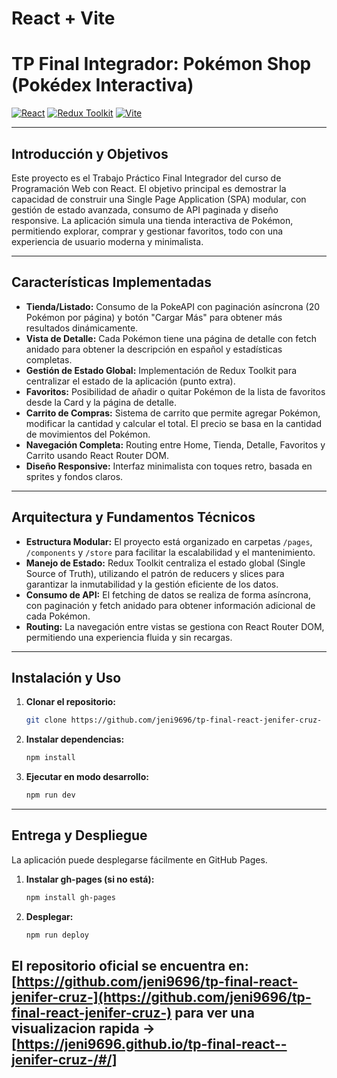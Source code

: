 # React + Vite

# TP Final Integrador: Pokémon Shop (Pokédex Interactiva)

[![React](https://img.shields.io/badge/React-20232A?style=for-the-badge&logo=react&logoColor=61DAFB)](https://react.dev/)
[![Redux Toolkit](https://img.shields.io/badge/Redux%20Toolkit-593d88?style=for-the-badge&logo=redux&logoColor=white)](https://redux-toolkit.js.org/)
[![Vite](https://img.shields.io/badge/Vite-646CFF?style=for-the-badge&logo=vite&logoColor=FFD62E)](https://vitejs.dev/)

---

## Introducción y Objetivos

Este proyecto es el Trabajo Práctico Final Integrador del curso de Programación Web con React. El objetivo principal es demostrar la capacidad de construir una Single Page Application (SPA) modular, con gestión de estado avanzada, consumo de API paginada y diseño responsive. La aplicación simula una tienda interactiva de Pokémon, permitiendo explorar, comprar y gestionar favoritos, todo con una experiencia de usuario moderna y minimalista.

---

## Características Implementadas

- **Tienda/Listado:** Consumo de la PokeAPI con paginación asíncrona (20 Pokémon por página) y botón "Cargar Más" para obtener más resultados dinámicamente.
- **Vista de Detalle:** Cada Pokémon tiene una página de detalle con fetch anidado para obtener la descripción en español y estadísticas completas.
- **Gestión de Estado Global:** Implementación de Redux Toolkit para centralizar el estado de la aplicación (punto extra).
- **Favoritos:** Posibilidad de añadir o quitar Pokémon de la lista de favoritos desde la Card y la página de detalle.
- **Carrito de Compras:** Sistema de carrito que permite agregar Pokémon, modificar la cantidad y calcular el total. El precio se basa en la cantidad de movimientos del Pokémon.
- **Navegación Completa:** Routing entre Home, Tienda, Detalle, Favoritos y Carrito usando React Router DOM.
- **Diseño Responsive:** Interfaz minimalista con toques retro, basada en sprites y fondos claros.

---

## Arquitectura y Fundamentos Técnicos

- **Estructura Modular:** El proyecto está organizado en carpetas `/pages`, `/components` y `/store` para facilitar la escalabilidad y el mantenimiento.
- **Manejo de Estado:** Redux Toolkit centraliza el estado global (Single Source of Truth), utilizando el patrón de reducers y slices para garantizar la inmutabilidad y la gestión eficiente de los datos.
- **Consumo de API:** El fetching de datos se realiza de forma asíncrona, con paginación y fetch anidado para obtener información adicional de cada Pokémon.
- **Routing:** La navegación entre vistas se gestiona con React Router DOM, permitiendo una experiencia fluida y sin recargas.

---

## Instalación y Uso

1. **Clonar el repositorio:**
   ```bash
   git clone https://github.com/jeni9696/tp-final-react-jenifer-cruz-
   ```
2. **Instalar dependencias:**
   ```bash
   npm install
   ```
3. **Ejecutar en modo desarrollo:**
   ```bash
   npm run dev
   ```

---

## Entrega y Despliegue

La aplicación puede desplegarse fácilmente en GitHub Pages.

1. **Instalar gh-pages (si no está):**
   ```bash
   npm install gh-pages
   ```
2. **Desplegar:**
   ```bash
   npm run deploy
   ```

El repositorio oficial se encuentra en: [https://github.com/jeni9696/tp-final-react-jenifer-cruz-](https://github.com/jeni9696/tp-final-react-jenifer-cruz-)
para ver una visualizacion rapida -> [https://jeni9696.github.io/tp-final-react--jenifer-cruz-/#/]
---

